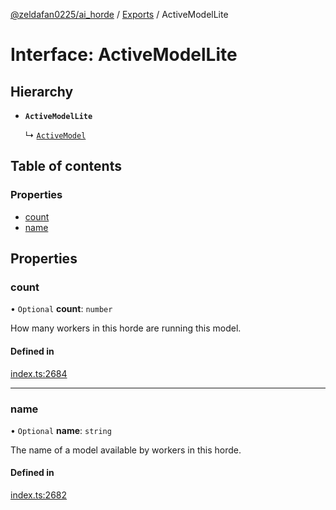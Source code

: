 [@zeldafan0225/ai_horde](../README.md) / [Exports](../modules.md) / ActiveModelLite

# Interface: ActiveModelLite

## Hierarchy

- **`ActiveModelLite`**

  ↳ [`ActiveModel`](ActiveModel.md)

## Table of contents

### Properties

- [count](ActiveModelLite.md#count)
- [name](ActiveModelLite.md#name)

## Properties

### count

• `Optional` **count**: `number`

How many workers in this horde are running this model.

#### Defined in

[index.ts:2684](https://github.com/ZeldaFan0225/ai_horde/blob/f6fd59f/index.ts#L2684)

___

### name

• `Optional` **name**: `string`

The name of a model available by workers in this horde.

#### Defined in

[index.ts:2682](https://github.com/ZeldaFan0225/ai_horde/blob/f6fd59f/index.ts#L2682)
